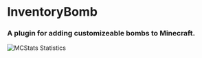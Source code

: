 InventoryBomb
=============

### A plugin for adding customizeable bombs to Minecraft.

![MCStats Statistics](https://i.mcstats.org/InventoryBomb/Global+Statistics.png)

